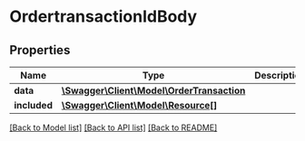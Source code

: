 # OrdertransactionIdBody

## Properties
Name | Type | Description | Notes
------------ | ------------- | ------------- | -------------
**data** | [**\Swagger\Client\Model\OrderTransaction**](OrderTransaction.md) |  | [optional] 
**included** | [**\Swagger\Client\Model\Resource[]**](Resource.md) |  | [optional] 

[[Back to Model list]](../../README.md#documentation-for-models) [[Back to API list]](../../README.md#documentation-for-api-endpoints) [[Back to README]](../../README.md)

